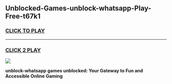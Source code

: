
## Unblocked-Games-unblock-whatsapp-Play-Free-t67k1
<h3>
<a href="https://premium76.site?title=unblock-whatsapp&ref=10A">CLICK TO PLAY</a></h3>
<hr>

<h3>
<a href="https://premium76.site?title=unblock-whatsapp&ref=10A">CLICK 2 PLAY</a>
  
</h3>

<a href="https://premium76.site?title=unblock-whatsapp&ref=10A"><img src="https://clearcache.store/games.png"></a>


**unblock-whatsapp games unblocked: Your Gateway to Fun and Accessible Online Gaming**
